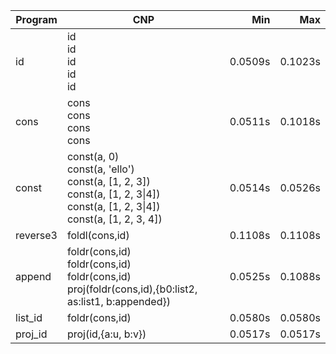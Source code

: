 Program | CNP | Min | Max
--- | --- | ---: | ---:
id | id<br/>id<br/>id<br/>id<br/>id | 0.0509s | 0.1023s
cons | cons<br/>cons<br/>cons<br/>cons | 0.0511s | 0.1018s
const | const(a, 0)<br/>const(a, 'ello')<br/>const(a, [1, 2, 3])<br/>const(a, [1, 2, 3\|4])<br/>const(a, [1, 2, 3\|4])<br/>const(a, [1, 2, 3, 4]) | 0.0514s | 0.0526s
reverse3 | foldl(cons,id) | 0.1108s | 0.1108s
append | foldr(cons,id)<br/>foldr(cons,id)<br/>foldr(cons,id)<br/>proj(foldr(cons,id),{b0:list2, as:list1, b:appended}) | 0.0525s | 0.1088s
list_id | foldr(cons,id) | 0.0580s | 0.0580s
proj_id | proj(id,{a:u, b:v}) | 0.0517s | 0.0517s

